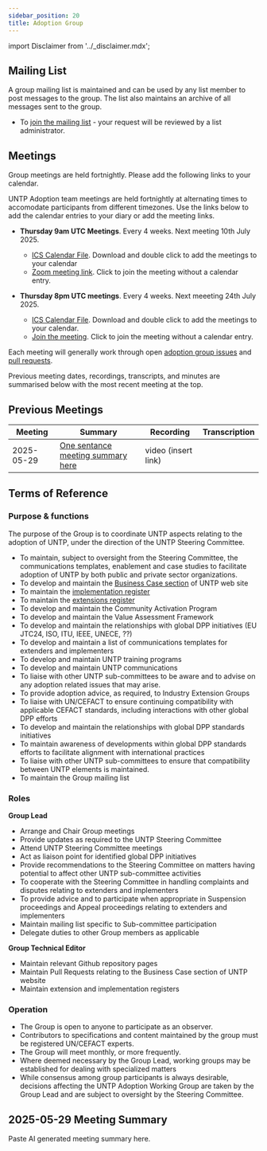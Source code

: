 ```yaml
---
sidebar_position: 20
title: Adoption Group
---
```


import Disclaimer from '../\_disclaimer.mdx';

<Disclaimer />


## Mailing List

A group mailing list is maintained and can be used by any list member to post messages to the group. The list also maintains an archive of all messages sent to the group.

* To [join the mailing list](https://gaggle.email/join/untp-adoption@gaggle.email) - your request will be reviewed by a list administrator.

## Meetings

Group meetings are held fortnightly.  Please add the following links to your calendar.

UNTP Adoption team meetings are held fortnightly at alternating times to accomodate participants from different timezones. Use the links below to add the calendar entries to your diary or add the meeting links.

* **Thursday 9am UTC Meetings**. Every 4 weeks. Next meeting 10th July 2025.  
	* [ICS Calendar File](/meetings/UNTP-Adoption-WG-9am-UTC-4weekly.ics). Download and double click to add the meetings to your calendar
	* [Zoom meeting link](https://us02web.zoom.us/j/88335520636?pwd=YZct0AJbC7Qft3jBY1RO4O1Mu029kz.1). Click to join the meeting without a calendar entry.


* **Thursday 8pm UTC meetings**.  Every 4 weeks. Next meeeting 24th July 2025. 
	* [ICS Calendar File](/meetings/UNTP-Adoption-WG-8pm-UTC-4weekly.ics).  Download and double click to add the meetings to your calendar.
	* [Join the meeting](https://us02web.zoom.us/j/89718957502?pwd=j4F7ayx8cN6jk3xUXu4Fp67ndaVYdb.1). Click to join the meeting without a calendar entry.


Each meeting will generally work through open [adoption group issues](https://github.com/uncefact/spec-untp/issues?q=is%3Aissue%20state%3Aopen%20label%3AWG-Adoption) and [pull requests](https://github.com/uncefact/spec-untp/pulls). 

Previous meeting dates, recordings, transcripts, and minutes are summarised below with the most recent meeting at the top.

## Previous Meetings

|Meeting|Summary|Recording|Transcription|
|---|---|---|---|
|2025-05-29| [One sentance meeting summary here](#2025-05-29-meeting-summary)|video (insert link) |


## Terms of Reference

### Purpose & functions
The purpose of the Group is to coordinate UNTP aspects relating to the adoption of UNTP, under the direction of the UNTP Steering Committee.  
* To maintain, subject to oversight from the Steering Committee, the communications templates, enablement and case studies to facilitate adoption of UNTP by both public and private sector organizations.
* To develop and maintain the [Business Case section](/spec-untp/docs/business-case) of UNTP web site 
* To maintain the [implementation register](/spec-untp/docs/implementations/)
* To maintain the [extensions register](/spec-untp/docs/extensions/)
* To develop and maintain the Community Activation Program
* To develop and maintain the Value Assessment Framework
* To develop and maintain the relationships with global DPP initiatives (EU JTC24, ISO, ITU, IEEE, UNECE, ??)
* To develop and maintain a list of communications templates for extenders and implementers
* To develop and maintain UNTP training programs
* To develop and maintain UNTP communications 
* To liaise with other UNTP sub-committees to be aware and to advise on any adoption related issues that may arise.
* To provide adoption advice, as required, to Industry Extension Groups
* To liaise with UN/CEFACT to ensure continuing compatibility with applicable CEFACT standards, including interactions with other global DPP efforts
* To develop and maintain the relationships with global DPP standards initiatives 
* To maintain awareness of developments within global DPP standards efforts to facilitate alignment with international practices
* To liaise with other UNTP sub-committees to ensure that compatibility between UNTP elements is maintained. 
* To maintain the Group mailing list

### Roles

**Group Lead**

* Arrange and Chair Group meetings
* Provide updates as required to the UNTP Steering Committee 
* Attend UNTP Steering Committee meetings
* Act as liaison point for identified global DPP initiatives
* Provide recommendations to the Steering Committee on matters having potential to affect other UNTP sub-committee activities 
* To cooperate with the Steering Committee in handling complaints and disputes relating to extenders and implementers
* To provide advice and to participate when appropriate in Suspension proceedings and Appeal proceedings relating to extenders and implementers
* Maintain mailing list specific to Sub-committee participation 
* Delegate duties to other Group members as applicable

**Group Technical Editor**

* Maintain relevant Github repository pages
* Maintain Pull Requests relating to the Business Case section of UNTP website 
* Maintain extension and implementation registers

### Operation

* The Group is open to anyone to participate as an observer.  
* Contributors to specifications and content maintained by the group must be registered UN/CEFACT experts.
* The Group will meet monthly, or more frequently.
* Where deemed necessary by the Group Lead, working groups may be established for dealing with specialized matters
* While consensus among group participants is always desirable, decisions affecting the UNTP Adoption Working Group are taken by the Group Lead and are subject to oversight by the Steering Committee.

## 2025-05-29 Meeting Summary

Paste AI generated meeting summary here.
